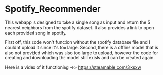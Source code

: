# Spotify_Recommender

This webapp is designed to take a single song as input and return the 5 nearest neighbors from the spotify dataset. It also provides a link to open each provided song in spotify.

First off, this code won't function without the spotify database file and I couldnt upload it since it's too large. Second, there is a offline model that is also not provided which was also too large to upload, however the code for creating and downloading the model still exists and can be created again.



Here is a video of it functioning ->> https://streamable.com/3iksxw
